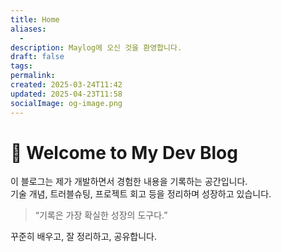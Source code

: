 ```yaml
---
title: Home
aliases:
  - 
description: Maylog에 오신 것을 환영합니다.
draft: false
tags: 
permalink: 
created: 2025-03-24T11:42
updated: 2025-04-23T11:58
socialImage: og-image.png
---
```


# 👋 Welcome to My Dev Blog

이 블로그는 제가 개발하면서 경험한 내용을 기록하는 공간입니다.  
기술 개념, 트러블슈팅, 프로젝트 회고 등을 정리하며 성장하고 있습니다.

> “기록은 가장 확실한 성장의 도구다.”

꾸준히 배우고, 잘 정리하고, 공유합니다.